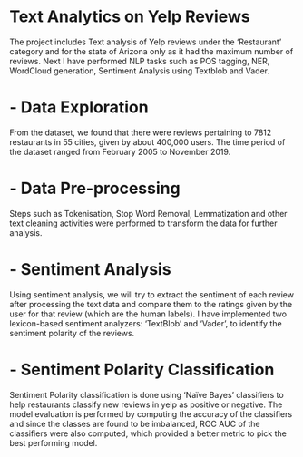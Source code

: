 # Text Analytics on Yelp Reviews
The project includes Text analysis of Yelp reviews under the ‘Restaurant’ category and for the state of Arizona only as it had the maximum number of reviews.
Next I have performed NLP tasks such as POS tagging, NER, WordCloud generation, Sentiment Analysis using Textblob and Vader.

  # - Data Exploration
  From the dataset, we found that there were reviews pertaining to 7812 restaurants in 55 cities, given by about 400,000 users. The time period of the dataset ranged from February 2005 to November 2019.

  # - Data Pre-processing
  Steps such as Tokenisation, Stop Word Removal, Lemmatization and other text cleaning activities were performed to transform the data for further analysis.

  # - Sentiment Analysis
  Using sentiment analysis, we will try to extract the sentiment of each review after processing the text data and compare them to the ratings given by the user for that review (which are the human labels). 
  I have implemented two lexicon-based sentiment analyzers: ‘TextBlob’ and ‘Vader’, to identify the sentiment polarity of the reviews. 

  # - Sentiment Polarity Classification
  Sentiment Polarity classification is done using ‘Naïve Bayes’ classifiers to help restaurants classify new reviews in yelp as positive or negative. 
  The model evaluation is performed by computing the accuracy of the classifiers and since the classes are found to be imbalanced, ROC AUC of the classifiers were also computed, which provided a better metric to pick the best performing model.
